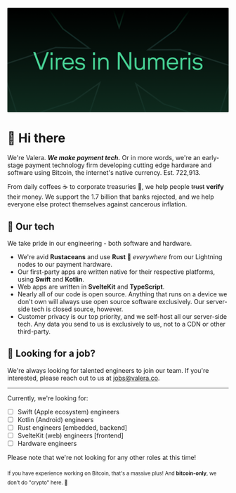 ![Image of header](profile/gh-header.png)

# 👋 Hi there

We're Valera. ***We make payment tech.*** Or in more words, we're an early-stage payment technology firm developing cutting edge hardware and software using Bitcoin, the internet's native currency. Est. 722,913.

From daily coffees ☕ to corporate treasuries 💼, we help people ~~trust~~ **verify** their money. We support the 1.7 billion that banks rejected, and we help everyone else protect themselves against cancerous inflation.

## 🤖 Our tech

We take pride in our engineering - both software and hardware.

- We're avid **Rustaceans** and use **Rust 🦀** *everywhere* from our Lightning nodes to our payment hardware.
- Our first-party apps are written native for their respective platforms, using **Swift** and **Kotlin**.
- Web apps are written in **SvelteKit** and **TypeScript**.
- Nearly all of our code is open source. Anything that runs on a device we don't own will always use open source software exclusively. Our server-side tech is closed source, however.
- Customer privacy is our top priority, and we self-host all our server-side tech. Any data you send to us is exclusively to us, not to a CDN or other third-party.

## 🤝 Looking for a job?

We're always looking for talented engineers to join our team. If you're interested, please reach out to us at [jobs@valera.co](mailto:jobs@valera.co).

---

Currently, we're looking for:

- [ ] Swift (Apple ecosystem) engineers
- [ ] Kotlin (Android) engineers
- [ ] Rust engineers [embedded, backend]
- [ ] SvelteKit (web) engineers [frontend]
- [ ] Hardware engineers

Please note that we're not looking for any other roles at this time!

<sub>If you have experience working on Bitcoin, that's a massive plus! And **bitcoin-only**, we don't do "crypto" here. 💞</sub>
